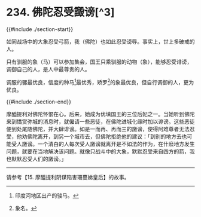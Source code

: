 # 234. 佛陀忍受譭谤[^3]
{{#include ./section-start}}

如同战场中的大象忍受弓箭，我（佛陀）也如此忍受谤辱。事实上，世上多破戒的人。



只有驯服的象（马）可以参加集会，国王只乘驯服的动物（象），能够忍受诽谤，调御自己的人，是人中最尊贵的人。



调服的骡最优良，信度的种马[^1]最优秀，矫罗[^2]的象最优良，但自行调御的人，更为优良。

{{#include ./section-end}}

摩醯提利对佛陀怀恨在心。后来，她成为优填国王的三位后妃之一。当她听到佛陀来到憍赏弥城的消息时，就僱请一些恶徒，在佛陀进城化缘时加以诽谤。这些恶徒便到处尾随佛陀，并大肆诽谤。如是一而再、再而三的譭谤，使得阿难尊者无法忍受，他劝佛陀离开，到另一个城市去，但佛陀拒绝他的建议：「到别的地方去也可能受人譭谤。一个清白的人每次受人譭谤就离开是不如法的作为，在什麽地方发生问题，就要在当地解决该问题。就像只战斗中的大象，默默忍受来自四方的箭，我也默默忍受人们的譭谤。」


---



[^1]: 印度河地区出产的骏马。

[^2]: 象名。

请参考【15. 摩醯提利阴谋陷害珊蔓娣皇后】的故事。

